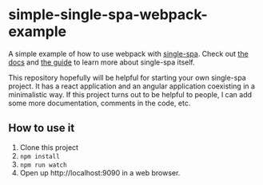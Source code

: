 # simple-single-spa-webpack-example
A simple example of how to use webpack with [single-spa](https://github.com/joeldenning/simple-single-spa-webpack-example/blob/master/README.md). Check out [the docs](https://github.com/CanopyTax/single-spa) and [the guide](https://medium.com/@joeldenning/a-step-by-step-guide-to-single-spa-abbbcb1bedc6) to learn more about single-spa itself.

This repository hopefully will be helpful for starting your own single-spa project. It has a react application and an angular application coexisting in a minimalistic way. If this project turns out to be helpful to people, I can add some more documentation, comments in the code, etc.

## How to use it
1. Clone this project
2. `npm install`
3. `npm run watch`
4. Open up http://localhost:9090 in a web browser.
